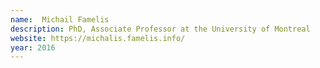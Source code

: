 ```yaml
---
name:  Michail Famelis
description: PhD, Associate Professor at the University of Montreal
website: https://michalis.famelis.info/
year: 2016
---
```


